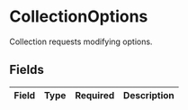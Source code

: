 # CollectionOptions

Collection requests modifying options.


## Fields

| Field       | Type        | Required    | Description |
| ----------- | ----------- | ----------- | ----------- |